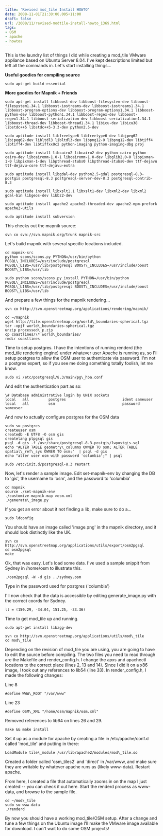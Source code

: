 ```yaml
---
title: 'Revised mod_tile Install HOWTO'
date: 2008-11-01T21:30:00.005+11:00
draft: false
url: /2008/11/revised-modtile-install-howto_1369.html
tags: 
- OSM
- apache
- howtos
---
```


This is the laundry list of things I did while creating a mod\_tile VMware appliance based on Ubuntu Server 8.04. I've kept descriptions limited but left all the commands in. Let's start installing things...

  
**Useful goodies for compiling source**  
  
```
sudo apt-get build-essential

```  

**More goodies for Mapnik + Friends**

```
sudo apt-get install libboost-dev libboost-filesystem-dev libboost-filesystem1.34.1 libboost-iostreams-dev libboost-iostreams1.34.1 libboost-program-options-dev libboost-program-options1.34.1 libboost-python-dev libboost-python1.34.1 libboost-regex-dev libboost-regex1.34.1 libboost-serialization-dev libboost-serialization1.34.1 libboost-thread-dev libboost-thread1.34.1 libicu-dev libicu38 libstdc++5 libstdc++5-3.3-dev python2.5-dev

```  
```
sudo aptitude install libfreetype6 libfreetype6-dev libjpeg62 libjpeg62-dev libltdl3 libltdl3-dev libpng12-0 libpng12-dev libtiff4 libtiff4-dev libtiffxx0c2 python-imaging python-imaging-dbg proj

```  
```
sudo aptitude install libcairo2 libcairo2-dev python-cairo python-cairo-dev libcairomm-1.0-1 libcairomm-1.0-dev libglib2.0-0 libpixman-1-0 libpixman-1-dev libpthread-stubs0 libpthread-stubs0-dev ttf-dejavu ttf-dejavu-core ttf-dejavu-extra

```  
```
sudo aptitude install libgdal-dev python2.5-gdal postgresql-8.3-postgis postgresql-8.3 postgresql-server-dev-8.3 postgresql-contrib-8.3

```  
```
sudo aptitude install libxslt1.1 libxslt1-dev libxml2-dev libxml2 gdal-bin libgeos-dev libbz2-dev

```  
```
sudo aptitude install apache2 apache2-threaded-dev apache2-mpm-prefork apache2-utils

```  
```
sudo aptitude install subversion

```  

This checks out the mapnik source:

```
svn co svn://svn.mapnik.org/trunk mapnik-src

```  

Let's build mapnik with several specific locations included.

```
cd mapnik-src
python scons/scons.py PYTHON=/usr/bin/python PGSQL\_INCLUDES=/usr/include/postgresql PGSQL\_LIBS=/usr/lib/postgresql BOOST\_INCLUDES=/usr/include/boost BOOST\_LIBS=/usr/lib

```  
```
sudo python scons/scons.py install PYTHON=/usr/bin/python PGSQL\_INCLUDES=/usr/include/postgresql PGSQL\_LIBS=/usr/lib/postgresql BOOST\_INCLUDES=/usr/include/boost BOOST\_LIBS=/usr/lib

```  

And prepare a few things for the mapnik rendering...

```
svn co http://svn.openstreetmap.org/applications/rendering/mapnik/

```  
```
cd ~/mapnik
wget http://tile.openstreetmap.org/world\_boundaries-spherical.tgz 
tar -xpjf world\_boundaries-spherical.tgz
unzip processed\_p.zip 
cp coastlines/\* world\_boundaries/ 
rmdir coastlines 

```  

Time to setup postgres. I have the intentions of running renderd (the mod\_tile rendering engine) under whatever user Apache is running as, so I'll setup postgres to allow the OSM user to authenticate via password. I'm not a postgres expert, so if you see me doing something totally foolish, let me know.

  
```
sudo vi /etc/postgresql/8.3/main/pg\_hba.conf

```  

And edit the authentication part as so:

```
\# Database administrative login by UNIX sockets
local   all         postgres                          ident sameuser
local   all         osm                               password sameuser

```  

And now to actually configure postgres for the OSM data

```
sudo su postgres
createuser osm
createdb -E UTF8 -O osm gis
createlang plpgsql gis
psql -d gis -f /usr/share/postgresql-8.3-postgis/lwpostgis.sql
echo "ALTER TABLE geometry\_columns OWNER TO osm; ALTER TABLE spatial\_ref\_sys OWNER TO osm;"  | psql -d gis
echo "alter user osm with password 'columbia';" | psql

```  
```
sudo /etc/init.d/postgresql-8.3 restart

```  

Now, let's render a sample image. Edit set-mapnik-env by changing the DB to 'gis', the username to 'osm', and the password to 'columbia'

```
cd mapnik
source ./set-mapnik-env
./customize-mapnik-map >osm.xml
./generate\_image.py

```  

If you get an error about it not finding a lib, make sure to do a...

```
sudo ldconfig

```  

You should have an image called 'image.png' in the mapnik directory, and it should look distinctly like the UK.

  
```
svn co http://svn.openstreetmap.org/applications/utils/export/osm2pgsql
cd osm2pgsql
make

```  

Ok, that was easy. Let's load some data. I've used a sample snippit from Sydney in /home/osm to illustrate this.

```
./osm2pgsql -W -d gis ../sydney.osm

```  

Type in the password used for postgres ('columbia')

  

I'll now check that the data is accessible by editing generate\_image.py with the correct coords for Sydney.

  
```
ll = (150.29, -34.04, 151.25, -33.36)

```  

Time to get mod\_tile up and running.

  
```
sudo apt-get install libagg-dev

```  
```
svn co http://svn.openstreetmap.org/applications/utils/mod\_tile
cd mod\_tile

```  

Depending on the revision of mod\_tile you are using, you are going to have to edit the source before compiling. The two files you need to read through are the Makefile and render\_config.h. I change the apxs and apachectl locations to the correct place (lines 2, 13 and 14). Since I did it on a x86 image, I took out any references to lib54 (line 33). In render\_config.h, I made the following changes:

  

Line 8

  
```
#define WWW\_ROOT "/var/www"

```  

Line 23

  
```
#define OSM\_XML "/home/osm/mapnik/osm.xml"

```  

Removed references to lib64 on lines 26 and 29.

  
```
make && make install

```  

Set it up as a module for apache by creating a file in /etc/apache/conf.d called 'mod\_tile' and putting in there:

  
```
LoadModule tile\_module /usr/lib/apache2/modules/mod\_tile.so

```  

Created a folder called 'osm\_tiles2' and 'direct' in /var/www, and make sure they are writable by whatever apache runs as (likely www-data). Restart apache.

From here, I created a file that automatically zooms in on the map I just created -- you can check it out here. Start the renderd process as www-data, and browse to the sample file.

```
cd ~/mod\_tile
sudo su www-data
./renderd

```  

By now you should have a working mod\_tile/OSM setup. After a change and tune a few things on the Ubuntu image I'll make the VMware image available for download. I can't wait to do some OSM projects!